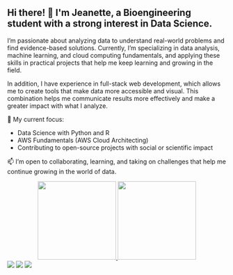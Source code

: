 ## Hi there! 👋 I'm Jeanette, a Bioengineering student with a strong interest in Data Science.

I’m passionate about analyzing data to understand real-world problems and find evidence-based solutions. Currently, I’m specializing in data analysis, machine learning, and cloud computing fundamentals, and applying these skills in practical projects that help me keep learning and growing in the field.

In addition, I have experience in full-stack web development, which allows me to create tools that make data more accessible and visual. This combination helps me communicate results more effectively and make a greater impact with what I analyze.

🌱 My current focus:
- Data Science with Python and R
- AWS Fundamentals (AWS Cloud Architecting)
- Contributing to open-source projects with social or scientific impact

📫 I’m open to collaborating, learning, and taking on challenges that help me continue growing in the world of data.
 
<div align="center">
  <a href="https://github.com/JeanetteBarrera">
  <img height="180em" src="https://github-readme-stats.vercel.app/api?username=JeanetteBarrera&show_icons=true&theme=dracula&include_all_commits=true&count_private=true"/>
  <img height="180em" src="https://github-readme-stats.vercel.app/api/top-langs/?username=JeanetteBarrera&layout=compact&langs_count=7&theme=dracula"/>
</div>
<div> 
  <a href="https://codepen.io/Garcia-Barrera"><img src="https://img.shields.io/badge/-codepen-black?style=for-the-badge&logo=codepen&logoColor=white"></a>
  <a href="https://www.instagram.com/jeane.1097" target="_blank"><img src="https://img.shields.io/badge/-Instagram-%23E4405F?style=for-the-badge&logo=instagram&logoColor=white" target="_blank"></a>
  <a href="https://www.linkedin.com/in/jeanette-garcia-barrera-604533210/" target="_blank"><img src="https://img.shields.io/badge/-LinkedIn-%230077B5?style=for-the-badge&logo=linkedin&logoColor=white" target="_blank"></a> 
</div>
  
<!--
<img src="https://img.shields.io/badge/-GITHUB-black?style=for-the-badge&logo=github&logoColor=white">
-->

